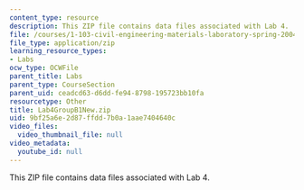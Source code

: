 ```yaml
---
content_type: resource
description: This ZIP file contains data files associated with Lab 4.
file: /courses/1-103-civil-engineering-materials-laboratory-spring-2004/9bf25a6e2d87ffdd7b0a1aae7404640c_Lab4GroupB1New.zip
file_type: application/zip
learning_resource_types:
- Labs
ocw_type: OCWFile
parent_title: Labs
parent_type: CourseSection
parent_uid: ceadcd63-d6dd-fe94-8798-195723bb10fa
resourcetype: Other
title: Lab4GroupB1New.zip
uid: 9bf25a6e-2d87-ffdd-7b0a-1aae7404640c
video_files:
  video_thumbnail_file: null
video_metadata:
  youtube_id: null
---
```

This ZIP file contains data files associated with Lab 4.

